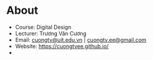 # About
* Course: Digital Design
* Lecturer: Trương Văn Cương
* Email: cuongtv@uit.edu.vn | cuongtv.ee@gmail.com
* Website: https://cuongtvee.github.io/
* [](https://cuongtvee.github.io/images/ryan.jpg)
